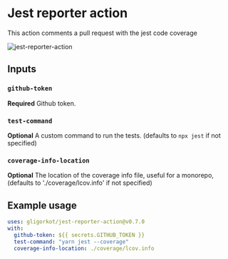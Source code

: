 # Jest reporter action

This action comments a pull request with the jest code coverage

![jest-reporter-action](https://imgur.com/ustWwwN.png)

## Inputs

### `github-token`

**Required** Github token.

### `test-command`

**Optional** A custom command to run the tests. (defaults to `npx jest` if not specified)

### `coverage-info-location`

**Optional** The location of the coverage info file, useful for a monorepo, (defaults to './coverage/lcov.info' if not specified)

## Example usage

```yml
uses: gligorkot/jest-reporter-action@v0.7.0
with:
  github-token: ${{ secrets.GITHUB_TOKEN }}
  test-command: "yarn jest --coverage"
  coverage-info-location: ./coverage/lcov.info
```
